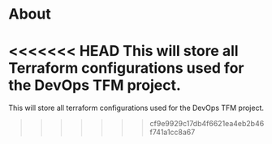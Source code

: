# About
<<<<<<< HEAD
This will store all Terraform configurations used for the DevOps TFM project.
=======
This will store all terraform configurations used for the DevOps TFM project.
>>>>>>> cf9e9929c17db4f6621ea4eb2b46f741a1cc8a67
